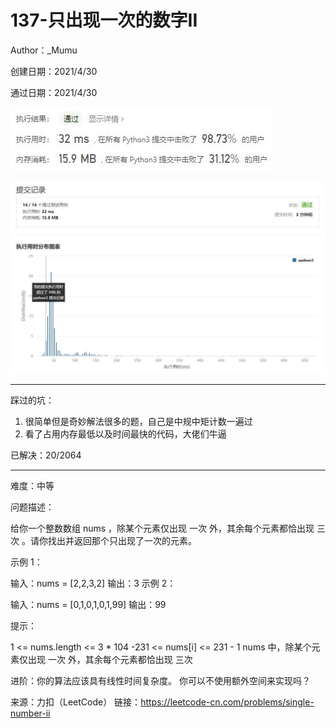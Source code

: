 # 137-只出现一次的数字II

Author：_Mumu

创建日期：2021/4/30

通过日期：2021/4/30

![](./通过截图2.jpg)

![](./通过截图1.jpg)

*****

踩过的坑：

1. 很简单但是奇妙解法很多的题，自己是中规中矩计数一遍过
2. 看了占用内存最低以及时间最快的代码，大佬们牛逼

已解决：20/2064

*****

难度：中等

问题描述：

给你一个整数数组 nums ，除某个元素仅出现 一次 外，其余每个元素都恰出现 三次 。请你找出并返回那个只出现了一次的元素。

 

示例 1：

输入：nums = [2,2,3,2]
输出：3
示例 2：

输入：nums = [0,1,0,1,0,1,99]
输出：99


提示：

1 <= nums.length <= 3 * 104
-231 <= nums[i] <= 231 - 1
nums 中，除某个元素仅出现 一次 外，其余每个元素都恰出现 三次


进阶：你的算法应该具有线性时间复杂度。 你可以不使用额外空间来实现吗？

来源：力扣（LeetCode）
链接：https://leetcode-cn.com/problems/single-number-ii